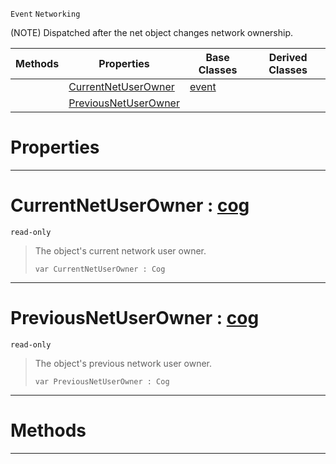  `Event` `Networking`



(NOTE) Dispatched after the net object changes network ownership.

|Methods|Properties|Base Classes|Derived Classes|
|---|---|---|---|
| |[ CurrentNetUserOwner](netuserownerchanged.md#currentnetuserowner-zero)|[event](event.md)| |
| |[ PreviousNetUserOwner](netuserownerchanged.md#previousnetuserowner-zer)| | |


 #  Properties


---  
 #  CurrentNetUserOwner : [cog](cog.md)

 `read-only`

> The object's current network user owner.
> ```TS:Nada
> var CurrentNetUserOwner : Cog


---  
 #  PreviousNetUserOwner : [cog](cog.md)

 `read-only`

> The object's previous network user owner.
> ```TS:Nada
> var PreviousNetUserOwner : Cog


---  
 #  Methods


---  
 

 
